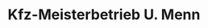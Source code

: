 ---
title: "Kfz-Meisterbetrieb U. Menn"
url: /gelsenkirchen/kfz-meisterbetrieb-u-menn/
shop: Autowerkstatt
---